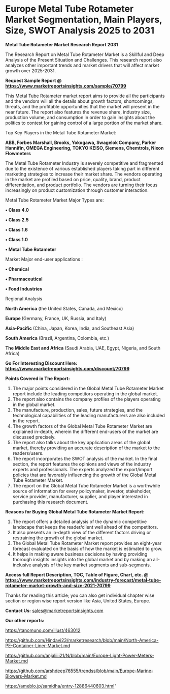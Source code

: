 # Europe Metal Tube Rotameter Market Segmentation, Main Players, Size, SWOT Analysis 2025 to 2031

<strong>Metal Tube Rotameter Market Research Report 2031</strong>

The Research Report on Metal Tube Rotameter Market is a Skillful and Deep Analysis of the Present Situation and Challenges. This research report also analyzes other important trends and market drivers that will affect market growth over 2025-2031.

<strong>Request Sample Report @ <a href=https://www.marketreportsinsights.com/sample/70799>https://www.marketreportsinsights.com/sample/70799</a></strong>

This Metal Tube Rotameter market report aims to provide all the participants and the vendors will all the details about growth factors, shortcomings, threats, and the profitable opportunities that the market will present in the near future. The report also features the revenue share, industry size, production volume, and consumption in order to gain insights about the politics to contest for gaining control of a large portion of the market share.

Top Key Players in the Metal Tube Rotameter Market:

<strong>ABB, Forbes Marshall, Brooks, Yokogawa, Swagelok Company, Parker Hannifin, OMEGA Engineering, TOKYO KEISO, Siemens, Chemtrols, Nixon Flowmeters</strong>

The Metal Tube Rotameter Industry is severely competitive and fragmented due to the existence of various established players taking part in different marketing strategies to increase their market share. The vendors operating in the market are profiled based on price, quality, brand, product differentiation, and product portfolio. The vendors are turning their focus increasingly on product customization through customer interaction.

Metal Tube Rotameter Market Major Types are:

<strong>• Class 4.0

• Class 2.5

• Class 1.6

• Class 1.0

• Metal Tube Rotameter</strong>

Market Major end-user applications :

<strong>• Chemical

• Pharmaceutical

• Food Industries</strong>

Regional Analysis

</u><strong><b>North America</b></strong> (the United States, Canada, and Mexico)

<strong><b>Europe </b></strong>(Germany, France, UK, Russia, and Italy)

<strong><b>Asia-Pacific</b></strong> (China, Japan, Korea, India, and Southeast Asia)

<strong><b>South America</b></strong> (Brazil, Argentina, Colombia, etc.)

<strong><b>The Middle East and Africa</b></strong> (Saudi Arabia, UAE, Egypt, Nigeria, and South Africa)

<strong>Go For Interesting Discount Here: <a href=https://www.marketreportsinsights.com/discount/70799>https://www.marketreportsinsights.com/discount/70799</a></strong>

<strong>Points Covered in The Report:</strong>
<ol>
  <li>The major points considered in the Global Metal Tube Rotameter Market report include the leading competitors operating in the global market.</li>
  <li>The report also contains the company profiles of the players operating in the global market.</li>
  <li>The manufacture, production, sales, future strategies, and the technological capabilities of the leading manufacturers are also included in the report.</li>
  <li>The growth factors of the Global Metal Tube Rotameter Market are explained in-depth, wherein the different end-users of the market are discussed precisely.</li>
  <li>The report also talks about the key application areas of the global market, thereby providing an accurate description of the market to the readers/users.</li>
  <li>The report incorporates the SWOT analysis of the market. In the final section, the report features the opinions and views of the industry experts and professionals. The experts analyzed the export/import policies that are favorably influencing the growth of the Global Metal Tube Rotameter Market.</li>
  <li>The report on the Global Metal Tube Rotameter Market is a worthwhile source of information for every policymaker, investor, stakeholder, service provider, manufacturer, supplier, and player interested in purchasing this research document.</li>
</ol>
<strong>Reasons for Buying Global Metal Tube Rotameter Market Report:</strong>

<ol>
  <li>The report offers a detailed analysis of the dynamic competitive landscape that keeps the reader/client well ahead of the competitors.</li>
  <li>It also presents an in-depth view of the different factors driving or restraining the growth of the global market.</li>
  <li>The Global Metal Tube Rotameter Market report provides an eight-year forecast evaluated on the basis of how the market is estimated to grow.</li>
  <li>It helps in making aware business decisions by having providing thorough insights insights into the global market and by making an all-inclusive analysis of the key market segments and sub-segments.</li>
</ol>
<strong>Access full Report Description, TOC, Table of Figure, Chart, etc. @ <a href=https://www.marketreportsinsights.com/industry-forecast/metal-tube-rotameter-market-growth-and-size-2021-70799>https://www.marketreportsinsights.com/industry-forecast/metal-tube-rotameter-market-growth-and-size-2021-70799</a></strong>


Thanks for reading this article; you can also get individual chapter wise section or region wise report version like Asia, United States, Europe.

<strong>Contact Us:</strong>
sales@marketreportsinsights.com

<strong>Our other reports:</strong>

<a href=https://tanomuno.com/illust/463012>https://tanomuno.com/illust/463012</a>

<a href=https://github.com/Hindavi23/marketresearch/blob/main/North-America-PE-Container-Liner-Market.md>https://github.com/Hindavi23/marketresearch/blob/main/North-America-PE-Container-Liner-Market.md</a>

<a href=https://github.com/anjaliiii21/N/blob/main/Europe-Light-Power-Meters-Market.md>https://github.com/anjaliiii21/N/blob/main/Europe-Light-Power-Meters-Market.md</a>

<a href=https://github.com/arshdeep76555/trendss/blob/main/Europe-Marine-Blowers-Market.md>https://github.com/arshdeep76555/trendss/blob/main/Europe-Marine-Blowers-Market.md</a>

<a href=https://ameblo.jp/samidha/entry-12886440603.html>https://ameblo.jp/samidha/entry-12886440603.html</a>"
